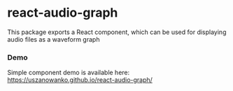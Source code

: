 # react-audio-graph

This package exports a React component, which can be used for displaying audio files as a waveform graph

### Demo
Simple component demo is available here: https://uszanowanko.github.io/react-audio-graph/
